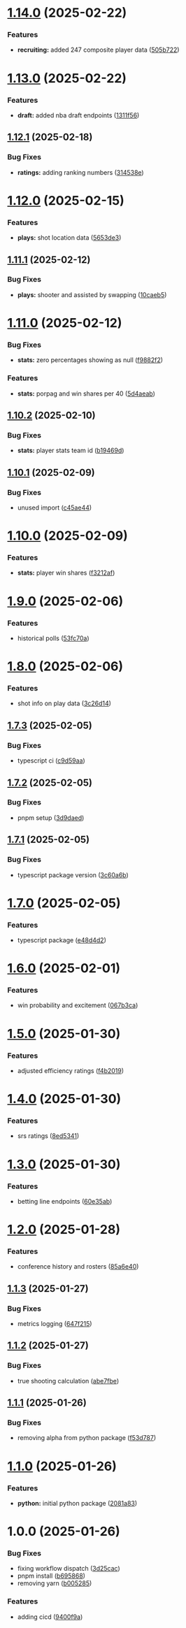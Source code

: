 # [1.14.0](https://github.com/CFBD/cbb-api/compare/v1.13.0...v1.14.0) (2025-02-22)


### Features

* **recruiting:** added 247 composite player data ([505b722](https://github.com/CFBD/cbb-api/commit/505b7221ef37784d15b9a29cfd194ab7a821d235))

# [1.13.0](https://github.com/CFBD/cbb-api/compare/v1.12.1...v1.13.0) (2025-02-22)


### Features

* **draft:** added nba draft endpoints ([1311f56](https://github.com/CFBD/cbb-api/commit/1311f5659ae7737f1f88867f37a6f57fabad25e7))

## [1.12.1](https://github.com/CFBD/cbb-api/compare/v1.12.0...v1.12.1) (2025-02-18)


### Bug Fixes

* **ratings:** adding ranking numbers ([314538e](https://github.com/CFBD/cbb-api/commit/314538e2bf063a0052806e331e6d28fff241478b))

# [1.12.0](https://github.com/CFBD/cbb-api/compare/v1.11.1...v1.12.0) (2025-02-15)


### Features

* **plays:** shot location data ([5653de3](https://github.com/CFBD/cbb-api/commit/5653de34c469e0db357b2138e8cd3096cfbcf77e))

## [1.11.1](https://github.com/CFBD/cbb-api/compare/v1.11.0...v1.11.1) (2025-02-12)


### Bug Fixes

* **plays:** shooter and assisted by swapping ([10caeb5](https://github.com/CFBD/cbb-api/commit/10caeb541b6a87c111d58da0f69d4129f7f1e50c))

# [1.11.0](https://github.com/CFBD/cbb-api/compare/v1.10.2...v1.11.0) (2025-02-12)


### Bug Fixes

* **stats:** zero percentages showing as null ([f9882f2](https://github.com/CFBD/cbb-api/commit/f9882f285eb89ab84b77f9233295e5b1609eaa2f))


### Features

* **stats:** porpag and win shares per 40 ([5d4aeab](https://github.com/CFBD/cbb-api/commit/5d4aeab30cb52f830a1fb2699ebae004f0224858))

## [1.10.2](https://github.com/CFBD/cbb-api/compare/v1.10.1...v1.10.2) (2025-02-10)


### Bug Fixes

* **stats:** player stats team id ([b19469d](https://github.com/CFBD/cbb-api/commit/b19469d57a9c37df0eef5b8d46f4d97fdcc21742))

## [1.10.1](https://github.com/CFBD/cbb-api/compare/v1.10.0...v1.10.1) (2025-02-09)


### Bug Fixes

* unused import ([c45ae44](https://github.com/CFBD/cbb-api/commit/c45ae44babd4b0fc73e4ebf41209487d3aff11ec))

# [1.10.0](https://github.com/CFBD/cbb-api/compare/v1.9.0...v1.10.0) (2025-02-09)


### Features

* **stats:** player win shares ([f3212af](https://github.com/CFBD/cbb-api/commit/f3212af7bcba5e4dea62cb516e07739fa211f5c4))

# [1.9.0](https://github.com/CFBD/cbb-api/compare/v1.8.0...v1.9.0) (2025-02-06)


### Features

* historical polls ([53fc70a](https://github.com/CFBD/cbb-api/commit/53fc70aad5320158b9da219c34f22950fb177bcb))

# [1.8.0](https://github.com/CFBD/cbb-api/compare/v1.7.3...v1.8.0) (2025-02-06)


### Features

* shot info on play data ([3c26d14](https://github.com/CFBD/cbb-api/commit/3c26d147136a5743c229b4c1328979a82e441c9a))

## [1.7.3](https://github.com/CFBD/cbb-api/compare/v1.7.2...v1.7.3) (2025-02-05)


### Bug Fixes

* typescript ci ([c9d59aa](https://github.com/CFBD/cbb-api/commit/c9d59aa13c97047bd47803cae9a277d4fd65d699))

## [1.7.2](https://github.com/CFBD/cbb-api/compare/v1.7.1...v1.7.2) (2025-02-05)


### Bug Fixes

* pnpm setup ([3d9daed](https://github.com/CFBD/cbb-api/commit/3d9daed65d20bb50d24e5c851f6f986113f77008))

## [1.7.1](https://github.com/CFBD/cbb-api/compare/v1.7.0...v1.7.1) (2025-02-05)


### Bug Fixes

* typescript package version ([3c60a6b](https://github.com/CFBD/cbb-api/commit/3c60a6bf71a28253e6a0709e58197aa1a164a414))

# [1.7.0](https://github.com/CFBD/cbb-api/compare/v1.6.0...v1.7.0) (2025-02-05)


### Features

* typescript package ([e48d4d2](https://github.com/CFBD/cbb-api/commit/e48d4d2e50ebc2e0a3246531046e89b5a5a4c7f1))

# [1.6.0](https://github.com/CFBD/cbb-api/compare/v1.5.0...v1.6.0) (2025-02-01)


### Features

* win probability and excitement ([067b3ca](https://github.com/CFBD/cbb-api/commit/067b3caa236ec310e3c215da11509424d484a311))

# [1.5.0](https://github.com/CFBD/cbb-api/compare/v1.4.0...v1.5.0) (2025-01-30)


### Features

* adjusted efficiency ratings ([f4b2019](https://github.com/CFBD/cbb-api/commit/f4b201905e25529be586ff3f5c4f2aabac931523))

# [1.4.0](https://github.com/CFBD/cbb-api/compare/v1.3.0...v1.4.0) (2025-01-30)


### Features

* srs ratings ([8ed5341](https://github.com/CFBD/cbb-api/commit/8ed5341d8ad3380a6574ecb4e176ca8ef9ca7d15))

# [1.3.0](https://github.com/CFBD/cbb-api/compare/v1.2.0...v1.3.0) (2025-01-30)


### Features

* betting line endpoints ([60e35ab](https://github.com/CFBD/cbb-api/commit/60e35ab4435fc15ef39ceaf9240cbe68bbe5d929))

# [1.2.0](https://github.com/CFBD/cbb-api/compare/v1.1.3...v1.2.0) (2025-01-28)


### Features

* conference history and rosters ([85a6e40](https://github.com/CFBD/cbb-api/commit/85a6e406d860fd044f0a6ccf78bdb8eb3d04bd49))

## [1.1.3](https://github.com/CFBD/cbb-api/compare/v1.1.2...v1.1.3) (2025-01-27)


### Bug Fixes

* metrics logging ([647f215](https://github.com/CFBD/cbb-api/commit/647f215540cb4a2eb250738205924f58311e1b7c))

## [1.1.2](https://github.com/CFBD/cbb-api/compare/v1.1.1...v1.1.2) (2025-01-27)


### Bug Fixes

* true shooting calculation ([abe7fbe](https://github.com/CFBD/cbb-api/commit/abe7fbee3b58f5a2b5653adb3c6b828d5ec9bf47))

## [1.1.1](https://github.com/CFBD/cbb-api/compare/v1.1.0...v1.1.1) (2025-01-26)


### Bug Fixes

* removing alpha from python package ([f53d787](https://github.com/CFBD/cbb-api/commit/f53d7873d765b8ff3fb6dfa8bcf2e359188a0adc))

# [1.1.0](https://github.com/CFBD/cbb-api/compare/v1.0.0...v1.1.0) (2025-01-26)


### Features

* **python:** initial python package ([2081a83](https://github.com/CFBD/cbb-api/commit/2081a83fa345140cb566ad9e4e8ca1c60bd1efec))

# 1.0.0 (2025-01-26)


### Bug Fixes

* fixing workflow dispatch ([3d25cac](https://github.com/CFBD/cbb-api/commit/3d25cac6a3e699c60248f7e2ee34443f452b942d))
* pnpm install ([b695868](https://github.com/CFBD/cbb-api/commit/b69586878c02fe014bfaf77baf082c2a18d6c38c))
* removing yarn ([b005285](https://github.com/CFBD/cbb-api/commit/b0052853941226ba338c3ae34bbfd753bbda0d6d))


### Features

* adding cicd ([9400f9a](https://github.com/CFBD/cbb-api/commit/9400f9a01d020fde94caf7e5d58087298029e268))

